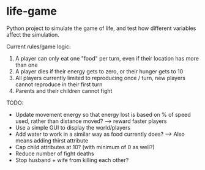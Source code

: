# life-game
Python project to simulate the game of life, and test how different variables affect the simulation.

Current rules/game logic:
1. A player can only eat one "food" per turn, even if their location has more than one
2. A player dies if their energy gets to zero, or their hunger gets to 10
3. All players currently limited to reproducing once / turn, new players cannot reproduce in their first turn
4. Parents and their children cannot fight

TODO:
- Update movement energy so that energy lost is based on % of speed used, rather than distance moved? --> reward faster players
- Use a simple GUI to display the world/players
- Add water to work in a similar way as food currently does? --> Also means adding thirst attribute
- Cap child attributes at 10? (with minimum of 0 as well?)
- Reduce number of fight deaths
- Stop husband + wife from killing each other?
